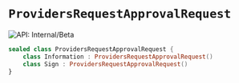 # `ProvidersRequestApprovalRequest`


![API: Internal/Beta](https://img.shields.io/static/v1?label=API&message=Internal/Beta&color=red&style=flat-square)



```kotlin
sealed class ProvidersRequestApprovalRequest {
    class Information : ProvidersRequestApprovalRequest()
    class Sign : ProvidersRequestApprovalRequest()
}
```

